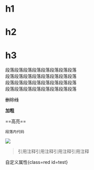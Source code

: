 # h1

# h2

# h3

段落段落段落段落段落段落段落段落  
段落段落段落段落段落段落段落段落  
段落段落段落段落段落段落段落段落  
段落段落段落段落段落段落段落段落

~~删除线~~

**加粗**

==高亮==

`段落内代码`

![](https://fakeimg.pl/100x100/282828/eae0d0/?retina=1)

> 引用注释引用注释引用注释引用注释

自定义属性{class=red id=test}

<style>
  .red {
    color: red
  }
</style>
